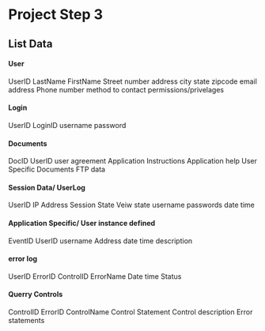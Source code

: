 # Project Step 3
## List Data

#### User
UserID
LastName
FirstName
Street number
address
city
state
zipcode
email address
Phone number
method to contact
permissions/privelages

#### Login
UserID
LoginID
username
password

#### Documents
DocID
UserID
user agreement
Application Instructions
Application help
User Specific Documents
FTP data

#### Session Data/ UserLog
UserID
IP Address
Session State
Veiw state
username
passwords
date
time

#### Application Specific/ User instance defined
EventID
UserID
username
Address
date
time
description

#### error log
UserID
ErrorID
ControlID
ErrorName
Date time
Status

#### Querry Controls
ControlID
ErrorID
ControlName
Control Statement
Control description
Error statements
